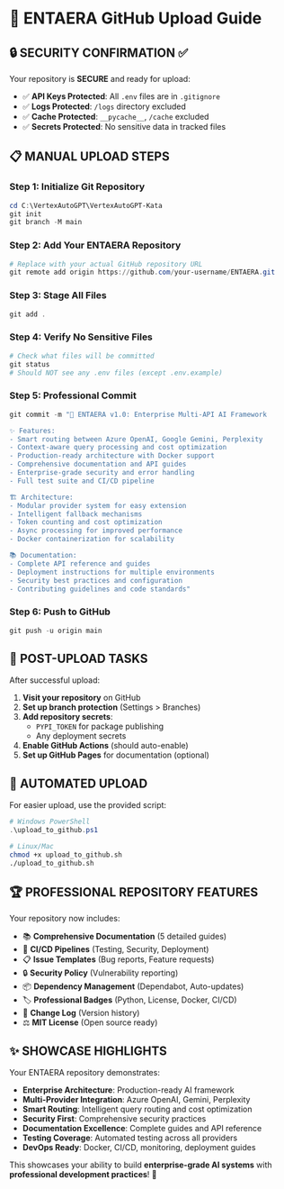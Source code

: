 # 🚀 ENTAERA GitHub Upload Guide

## 🔒 SECURITY CONFIRMATION ✅

Your repository is **SECURE** and ready for upload:

- ✅ **API Keys Protected**: All `.env` files are in `.gitignore`
- ✅ **Logs Protected**: `/logs` directory excluded
- ✅ **Cache Protected**: `__pycache__`, `/cache` excluded  
- ✅ **Secrets Protected**: No sensitive data in tracked files

## 📋 MANUAL UPLOAD STEPS

### Step 1: Initialize Git Repository
```powershell
cd C:\VertexAutoGPT\VertexAutoGPT-Kata
git init
git branch -M main
```

### Step 2: Add Your ENTAERA Repository
```powershell
# Replace with your actual GitHub repository URL
git remote add origin https://github.com/your-username/ENTAERA.git
```

### Step 3: Stage All Files
```powershell
git add .
```

### Step 4: Verify No Sensitive Files
```powershell
# Check what files will be committed
git status
# Should NOT see any .env files (except .env.example)
```

### Step 5: Professional Commit
```powershell
git commit -m "🚀 ENTAERA v1.0: Enterprise Multi-API AI Framework

✨ Features:
- Smart routing between Azure OpenAI, Google Gemini, Perplexity  
- Context-aware query processing and cost optimization
- Production-ready architecture with Docker support
- Comprehensive documentation and API guides
- Enterprise-grade security and error handling
- Full test suite and CI/CD pipeline

🏗️ Architecture:
- Modular provider system for easy extension
- Intelligent fallback mechanisms  
- Token counting and cost optimization
- Async processing for improved performance
- Docker containerization for scalability

📚 Documentation:
- Complete API reference and guides
- Deployment instructions for multiple environments
- Security best practices and configuration
- Contributing guidelines and code standards"
```

### Step 6: Push to GitHub
```powershell
git push -u origin main
```

## 🎯 POST-UPLOAD TASKS

After successful upload:

1. **Visit your repository** on GitHub
2. **Set up branch protection** (Settings > Branches)
3. **Add repository secrets**:
   - `PYPI_TOKEN` for package publishing
   - Any deployment secrets
4. **Enable GitHub Actions** (should auto-enable)
5. **Set up GitHub Pages** for documentation (optional)

## 🔄 AUTOMATED UPLOAD

For easier upload, use the provided script:

```powershell
# Windows PowerShell
.\upload_to_github.ps1
```

```bash
# Linux/Mac
chmod +x upload_to_github.sh
./upload_to_github.sh
```

## 🏆 PROFESSIONAL REPOSITORY FEATURES

Your repository now includes:

- 📚 **Comprehensive Documentation** (5 detailed guides)
- 🔄 **CI/CD Pipelines** (Testing, Security, Deployment)  
- 📋 **Issue Templates** (Bug reports, Feature requests)
- 🔒 **Security Policy** (Vulnerability reporting)
- 📦 **Dependency Management** (Dependabot, Auto-updates)
- 🏷️ **Professional Badges** (Python, License, Docker, CI/CD)
- 📜 **Change Log** (Version history)
- ⚖️ **MIT License** (Open source ready)

## ✨ SHOWCASE HIGHLIGHTS

Your ENTAERA repository demonstrates:

- **Enterprise Architecture**: Production-ready AI framework
- **Multi-Provider Integration**: Azure OpenAI, Gemini, Perplexity
- **Smart Routing**: Intelligent query routing and cost optimization  
- **Security First**: Comprehensive security practices
- **Documentation Excellence**: Complete guides and API reference
- **Testing Coverage**: Automated testing across all providers
- **DevOps Ready**: Docker, CI/CD, monitoring, deployment guides

This showcases your ability to build **enterprise-grade AI systems** with **professional development practices**! 🚀